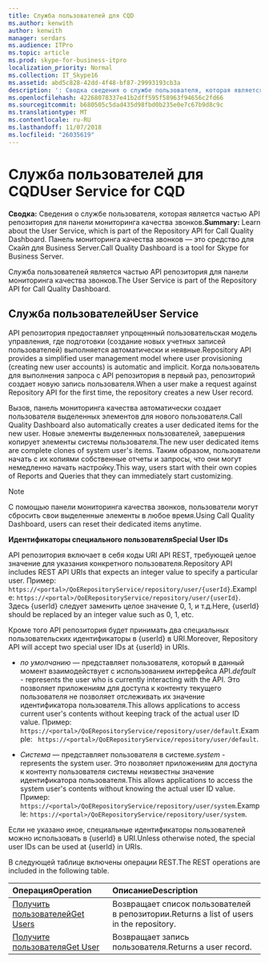 ```yaml
---
title: Служба пользователей для CQD
ms.author: kenwith
author: kenwith
manager: serdars
ms.audience: ITPro
ms.topic: article
ms.prod: skype-for-business-itpro
localization_priority: Normal
ms.collection: IT_Skype16
ms.assetid: abd5c828-42dd-4f48-bf87-29993193cb3a
description: ': Сводка сведения о службе пользователя, которая является частью API репозитория для панели мониторинга качества звонков. Панель мониторинга качества звонков — это средство для Скайп для Business Server.'
ms.openlocfilehash: 42268078337e41b2dff595f58963f94656c2fd66
ms.sourcegitcommit: b680505c5dad435d98fbd0b235e0e7c67b9d8c9c
ms.translationtype: MT
ms.contentlocale: ru-RU
ms.lasthandoff: 11/07/2018
ms.locfileid: "26035619"
---
```

# <a name="user-service-for-cqd"></a><span data-ttu-id="5bc09-104">Служба пользователей для CQD</span><span class="sxs-lookup"><span data-stu-id="5bc09-104">User Service for CQD</span></span>
 
<span data-ttu-id="5bc09-105">**Сводка:** Сведения о службе пользователя, которая является частью API репозитория для панели мониторинга качества звонков.</span><span class="sxs-lookup"><span data-stu-id="5bc09-105">**Summary:** Learn about the User Service, which is part of the Repository API for Call Quality Dashboard.</span></span> <span data-ttu-id="5bc09-106">Панель мониторинга качества звонков — это средство для Скайп для Business Server.</span><span class="sxs-lookup"><span data-stu-id="5bc09-106">Call Quality Dashboard is a tool for Skype for Business Server.</span></span>
  
<span data-ttu-id="5bc09-107">Служба пользователей является частью API репозитория для панели мониторинга качества звонков.</span><span class="sxs-lookup"><span data-stu-id="5bc09-107">The User Service is part of the Repository API for Call Quality Dashboard.</span></span>
  
## <a name="user-service"></a><span data-ttu-id="5bc09-108">Служба пользователей</span><span class="sxs-lookup"><span data-stu-id="5bc09-108">User Service</span></span>

<span data-ttu-id="5bc09-109">API репозитория предоставляет упрощенный пользовательская модель управления, где подготовки (создание новых учетных записей пользователей) выполняется автоматически и неявные.</span><span class="sxs-lookup"><span data-stu-id="5bc09-109">Repository API provides a simplified user management model where user provisioning (creating new user accounts) is automatic and implicit.</span></span> <span data-ttu-id="5bc09-110">Когда пользователь для выполнения запроса с API репозитория в первый раз, репозиторий создает новую запись пользователя.</span><span class="sxs-lookup"><span data-stu-id="5bc09-110">When a user make a request against Repository API for the first time, the repository creates a new User record.</span></span> 
  
<span data-ttu-id="5bc09-111">Вызов, панель мониторинга качества автоматически создает пользователя выделенных элементов для нового пользователя.</span><span class="sxs-lookup"><span data-stu-id="5bc09-111">Call Quality Dashboard also automatically creates a user dedicated items for the new user.</span></span> <span data-ttu-id="5bc09-112">Новые элементы выделенных пользователей, завершения копирует элементы системы пользователя.</span><span class="sxs-lookup"><span data-stu-id="5bc09-112">The new user dedicated items are complete clones of system user's items.</span></span> <span data-ttu-id="5bc09-113">Таким образом, пользователи начать с их копиями собственные отчеты и запросы, что они могут немедленно начать настройку.</span><span class="sxs-lookup"><span data-stu-id="5bc09-113">This way, users start with their own copies of Reports and Queries that they can immediately start customizing.</span></span> 
  
> [!NOTE]
> <span data-ttu-id="5bc09-114">С помощью панели мониторинга качества звонков, пользователи могут сбросить свои выделенные элементы в любое время.</span><span class="sxs-lookup"><span data-stu-id="5bc09-114">Using Call Quality Dashboard, users can reset their dedicated items anytime.</span></span> 
  
 <span data-ttu-id="5bc09-115">**Идентификаторы специального пользователя**</span><span class="sxs-lookup"><span data-stu-id="5bc09-115">**Special User IDs**</span></span>
  
<span data-ttu-id="5bc09-116">API репозитория включает в себя коды URI API REST, требующей целое значение для указания конкретного пользователя.</span><span class="sxs-lookup"><span data-stu-id="5bc09-116">Repository API includes REST API URIs that expects an integer value to specify a particular user.</span></span> <span data-ttu-id="5bc09-117">Пример: `https://<portal>/QoERepositoryService/repository/user/{userId}`.</span><span class="sxs-lookup"><span data-stu-id="5bc09-117">Example:  `https://<portal>/QoERepositoryService/repository/user/{userId}`.</span></span> <span data-ttu-id="5bc09-118">Здесь {userId} следует заменить целое значение 0, 1, и т.д.</span><span class="sxs-lookup"><span data-stu-id="5bc09-118">Here, {userId} should be replaced by an integer value such as 0, 1, etc.</span></span>
  
<span data-ttu-id="5bc09-119">Кроме того API репозитория будет принимать два специальных пользовательских идентификаторы в {userId} в URI.</span><span class="sxs-lookup"><span data-stu-id="5bc09-119">Moreover, Repository API will accept two special user IDs at {userId} in URIs.</span></span>
  
-  <span data-ttu-id="5bc09-120">*по умолчанию* — представляет пользователя, который в данный момент взаимодействует с использованием интерфейса API.</span><span class="sxs-lookup"><span data-stu-id="5bc09-120">*default*  - represents the user who is currently interacting with the API.</span></span> <span data-ttu-id="5bc09-121">Это позволяет приложениям для доступа к контенту текущего пользователя не позволяет отслеживать их значение идентификатора пользователя.</span><span class="sxs-lookup"><span data-stu-id="5bc09-121">This allows applications to access current user's contents without keeping track of the actual user ID value.</span></span> <span data-ttu-id="5bc09-122">Пример: ` https://<portal>/QoERepositoryService/repository/user/default`.</span><span class="sxs-lookup"><span data-stu-id="5bc09-122">Example: ` https://<portal>/QoERepositoryService/repository/user/default`.</span></span>
    
-  <span data-ttu-id="5bc09-123">*Система* — представляет пользователя в системе.</span><span class="sxs-lookup"><span data-stu-id="5bc09-123">*system*  - represents the system user.</span></span> <span data-ttu-id="5bc09-124">Это позволяет приложениям для доступа к контенту пользователя системы неизвестны значение идентификатора пользователя.</span><span class="sxs-lookup"><span data-stu-id="5bc09-124">This allows applications to access the system user's contents without knowing the actual user ID value.</span></span> <span data-ttu-id="5bc09-125">Пример: `https://<portal>/QoERepositoryService/repository/user/system`.</span><span class="sxs-lookup"><span data-stu-id="5bc09-125">Example: `https://<portal>/QoERepositoryService/repository/user/system`.</span></span>
    
<span data-ttu-id="5bc09-126">Если не указано иное, специальные идентификаторы пользователей можно использовать в {userId} в URI.</span><span class="sxs-lookup"><span data-stu-id="5bc09-126">Unless otherwise noted, the special user IDs can be used at {userId} in URIs.</span></span> 
  
<span data-ttu-id="5bc09-127">В следующей таблице включены операции REST.</span><span class="sxs-lookup"><span data-stu-id="5bc09-127">The REST operations are included in the following table.</span></span>
  
|<span data-ttu-id="5bc09-128">**Операция**</span><span class="sxs-lookup"><span data-stu-id="5bc09-128">**Operation**</span></span>|<span data-ttu-id="5bc09-129">**Описание**</span><span class="sxs-lookup"><span data-stu-id="5bc09-129">**Description**</span></span>|
|:-----|:-----|
|[<span data-ttu-id="5bc09-130">Получить пользователей</span><span class="sxs-lookup"><span data-stu-id="5bc09-130">Get Users</span></span>](get-users.md) <br/> |<span data-ttu-id="5bc09-131">Возвращает список пользователей в репозитории.</span><span class="sxs-lookup"><span data-stu-id="5bc09-131">Returns a list of users in the repository.</span></span>  <br/> |
|[<span data-ttu-id="5bc09-132">Получите пользователя</span><span class="sxs-lookup"><span data-stu-id="5bc09-132">Get User</span></span>](get-user.md) <br/> |<span data-ttu-id="5bc09-133">Возвращает запись пользователя.</span><span class="sxs-lookup"><span data-stu-id="5bc09-133">Returns a user record.</span></span>  <br/> |
   

